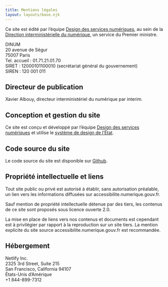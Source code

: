 ```yaml
---
title: Mentions légales
layout: layouts/base.njk
---
```


<p class="fr-text--lead">Ce site est édité par l’équipe <a href="https://design.numerique.gouv.fr" target="_blank" title="Design des services numériques - nouvelle fenêtre">Design des services numériques</a>, au sein de la <a href="https://www.numerique.gouv.fr" target="_blank" title="Direction interministérielle du numérique - nouvelle fenêtre">Direction interministérielle du numérique</a>, un service du Premier ministre.</p>

DINUM<br>
20 avenue de Ségur<br>
75007 Paris<br>
Tel. accueil : 01.71.21.01.70<br>
SIRET : 12000101100010 (secrétariat général du gouvernement)<br>
SIREN : 120 001 011

## Directeur de publication

Xavier Albouy, directeur interministériel du numérique par interim.

## Conception et gestion du site

Ce site est conçu et développé par l’équipe <a href="https://design.numerique.gouv.fr" target="_blank" title="Design des services numériques - nouvelle fenêtre">Design des services numériques</a> et  utilise le <a href="https://www.systeme-de-design.gouv.fr/" target="_blank" title="système de design de l’État - nouvelle fenêtre">système de design de l’État</a>.

## Code source du site

Le code source du site est disponible sur <a href="https://github.com/DISIC/accessibilite.numerique.gouv.fr" target="_blank" title="Github - nouvelle fenêtre">Github</a>.

## Propriété intellectuelle et liens

Tout site public ou privé est autorisé à établir, sans autorisation préalable, un lien vers les informations diffusées sur accessibilite.numerique.gouv.fr.

Sauf mention de propriété intellectuelle détenue par des tiers, les contenus de ce site sont proposés sous licence ouverte 2.0.

La mise en place de liens vers nos contenus et documents est cependant est à privilégier par rapport à la reproduction sur un site tiers. La mention explicite du site source accessibilite.numerique.gouv.fr est recommandée.

## Hébergement

Netlify Inc.<br>
2325 3rd Street, Suite 215<br>
San Francisco, California 94107<br>
États-Unis d’Amérique<br>
+1 844-899-7312
